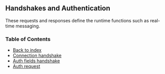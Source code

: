 ## Handshakes and Authentication

These requests and responses define the runtime functions such as real-time messaging.

### Table of Contents

- [Back to index](../index.md)
- [Connection handshake](connection.md)
- [Auth fields handshake](get-auth-fields.md)
- [Auth request](auth-request.md)

